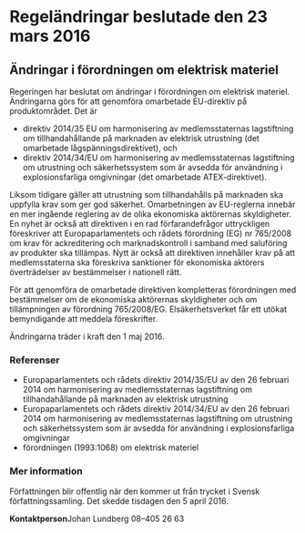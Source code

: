 # Regeländringar beslutade den 23 mars 2016

## Ändringar i förordningen om elektrisk materiel

Regeringen har beslutat om ändringar i förordningen om elektrisk materiel. Ändringarna görs för att genomföra omarbetade EU\-direktiv på produktområdet. Det är

* direktiv 2014/35 EU om harmonisering av medlemsstaternas lagstiftning om tillhandahållande på marknaden av elektrisk utrustning (det omarbetade lågspänningsdirektivet), och
* direktiv 2014/34/EU om harmonisering av medlemsstaternas lagstiftning om utrustning och säkerhetssystem som är avsedda för användning i explosionsfarliga omgivningar (det omarbetade ATEX\-direktivet).

Liksom tidigare gäller att utrustning som tillhandahålls på marknaden ska uppfylla krav som ger god säkerhet. Omarbetningen av EU\-reglerna innebär en mer ingående reglering av de olika ekonomiska aktörernas skyldigheter. En nyhet är också att direktiven i en rad förfarandefrågor uttryckligen föreskriver att Europaparlamentets och rådets förordning (EG) nr 765/2008 om krav för ackreditering och marknadskontroll i samband med saluföring av produkter ska tillämpas. Nytt är också att direktiven innehåller krav på att medlemsstaterna ska föreskriva sanktioner för ekonomiska aktörers överträdelser av bestämmelser i nationell rätt.

För att genomföra de omarbetade direktiven kompletteras förordningen med bestämmelser om de ekonomiska aktörernas skyldigheter och om tillämpningen av förordning 765/2008/EG. Elsäkerhetsverket får ett utökat bemyndigande att meddela föreskrifter.

Ändringarna träder i kraft den 1 maj 2016\.

### Referenser

* Europaparlamentets och rådets direktiv 2014/35/EU av den 26 februari 2014 om harmonisering av medlemsstaternas lagstiftning om tillhandahållande på marknaden av elektrisk utrustning
* Europaparlamentets och rådets direktiv 2014/34/EU av den 26 februari 2014 om harmonisering av medlemsstaternas lagstiftning om utrustning och säkerhetssystem som är avsedda för användning i explosionsfarliga omgivningar
* förordningen (1993:1068\) om elektrisk materiel

### Mer information

Författningen blir offentlig när den kommer ut från trycket i Svensk författningssamling. Det skedde tisdagen den 5 april 2016\.

**Kontaktperson**Johan Lundberg 08–405 26 63
